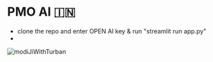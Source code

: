 # PMO AI 🇮🇳

- clone the repo and enter OPEN AI key & run "streamlit run app.py"
- 
![modiJiWithTurban](https://github.com/Guggu-Gill/PMO_AI/assets/128667568/fdc37c85-2426-438e-b3a7-34ec8ad9a20e)

